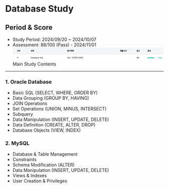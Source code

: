 Database Study
===========

Period & Score
---------
- Study Period: 2024/09/20 ~ 2024/10/07
- Assessment: 88/100 (Pass) - 2024/11/01
![Database_exam_result](/images/Database_exam_result.png)
Main Study Contents
---------
### 1. Oracle Database
- Basic SQL (SELECT, WHERE, ORDER BY)
- Data Grouping (GROUP BY, HAVING)
- JOIN Operations
- Set Operations (UNION, MINUS, INTERSECT) 
- Subquery
- Data Manipulation (INSERT, UPDATE, DELETE)
- Data Definition (CREATE, ALTER, DROP)
- Database Objects (VIEW, INDEX)

### 2. MySQL
- Database & Table Management
- Constraints
- Schema Modification (ALTER)
- Data Manipulation (INSERT, UPDATE, DELETE)
- Views & Indexes
- User Creation & Privileges
